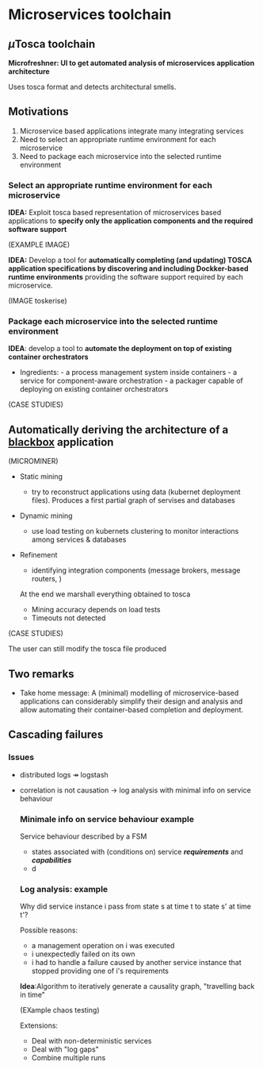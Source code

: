 # Microservices toolchain

## $\mu$Tosca toolchain

**Microfreshner: UI to get automated analysis of microservices application architecture**

Uses tosca format and detects architectural smells.



## Motivations

1. Microservice based applications integrate many integrating services
2. Need to select an appropriate runtime environment for each microservice
3. Need to package each microservice into the selected runtime environment

### Select an appropriate runtime environment for each microservice

**IDEA:** Exploit tosca based representation of microservices based applications to **specify only the application components and the required software support**

(EXAMPLE IMAGE)

**IDEA:**	Develop a tool for **automatically completing (and updating) TOSCA application specifications by discovering and including Dockker-based  runtime environments** providing the software support required by each microservice.

(IMAGE toskerise)

### Package each microservice into the selected runtime environment

**IDEA**: develop a tool to **automate the deployment on top of existing container orchestrators**

  - Ingredients:
    		- a process management system inside containers
    		- a service for component-aware orchestration
    		- a packager capable of deploying on existing container orchestrators

(CASE STUDIES)

## Automatically deriving the architecture of a <u>blackbox</u> application

(MICROMINER)



- Static mining

  - try to reconstruct applications using data (kubernet deployment files). Produces a first partial graph of servises and databases

- Dynamic mining

  - use load testing on kubernets clustering to monitor interactions among services & databases

- Refinement

  - identifying integration components (message brokers, message routers, )

  At the end we marshall everything obtained to tosca

  - Mining accuracy depends on load tests
  - Timeouts not detected

(CASE STUDIES)

The user can still modify the tosca file produced

## Two remarks

- Take home message: A (minimal) modelling of microservice-based applications can considerably simplify their design and analysis and allow automating their container-based completion and deployment.



## Cascading failures

### Issues

- distributed logs &Rarr; logstash

- correlation is not causation &rarr; log analysis with minimal info on service behaviour 

  ### Minimale info on service behaviour example

  Service behaviour described by a FSM

  - states associated with (conditions on) service ***requirements*** and ***capabilities***
  - d

  ### Log analysis: example

  Why did service instance i pass from state s at time t to state s' at time t'?

  Possible reasons:

  - a management operation on i was executed
  - i unexpectedly failed on its own
  - i had to handle a failure caused by another service instance that stopped providing one of i's requirements

  **Idea**:Algorithm to iteratively generate a causality graph, "travelling back in time"

  (EXample chaos testing)

  Extensions:

  - Deal with non-deterministic services
  - Deal with "log gaps"
  - Combine multiple runs